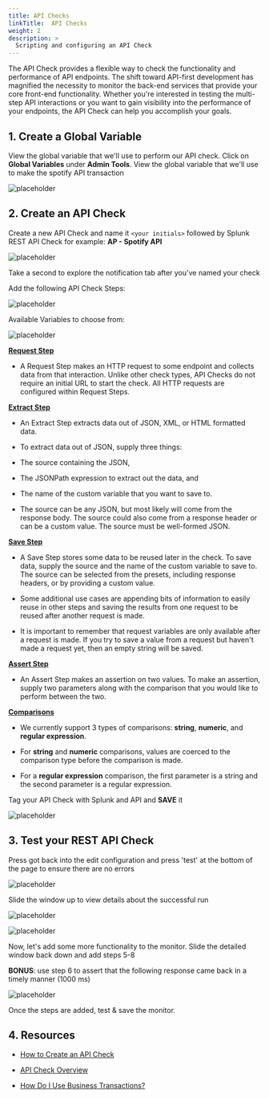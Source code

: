```yaml
---
title: API Checks
linkTitle:  API Checks
weight: 2
description: >
  Scripting and configuring an API Check
---
```

The API Check provides a flexible way to check the functionality and performance of API endpoints. The shift toward API-first development has magnified the necessity to monitor the back-end services that provide your core front-end functionality. Whether you're interested in testing the multi-step API interactions or you want to gain visibility into the performance of your endpoints, the API Check can help you accomplish your goals.

## 1. Create a Global Variable

View the global variable that we'll use to perform our API check. Click on **Global Variables** under **Admin Tools**. View the global variable that we'll use to make the spotify API transaction

![placeholder](../../images/global-variable.png)

## 2. Create an API Check

Create a new API Check and name it `<your initials>` followed by Splunk REST API Check for example: **AP - Spotify API**

![placeholder](../../images/new-api-check.png)

Take a second to explore the notification tab after you've named your check

Add the following API Check Steps:

 ![placeholder](../../images/api-check-steps.png)

Available Variables to choose from:

![placeholder](../../images/available-variables.png)

**[Request Step](https://help.rigor.com/hc/en-us/articles/115004583747-API-Check-Request-Step)**

- A Request Step makes an HTTP request to some endpoint and collects data from that interaction. Unlike other check types, API Checks do not require an initial URL to start the check. All HTTP requests are configured within Request Steps.

**[Extract Step](https://help.rigor.com/hc/en-us/articles/115004582607-API-Check-Extract-Step)**

- An Extract Step extracts data out of JSON, XML, or HTML formatted data.

- To extract data out of JSON, supply three things:

- The source containing the JSON,

- The JSONPath expression to extract out the data, and

- The name of the custom variable that you want to save to.

- The source can be any JSON, but most likely will come from the response body. The source could also come from a response header or can be a custom value. The source must be well-formed JSON.

**[Save Step](https://help.rigor.com/hc/en-us/articles/115004743868-API-Check-Save-Step)**

- A Save Step stores some data to be reused later in the check. To save data, supply the source and the name of the custom variable to save to. The source can be selected from the presets, including response headers, or by providing a custom value.

- Some additional use cases are appending bits of information to easily reuse in other steps and saving the results from one request to be reused after another request is made.

- It is important to remember that request variables are only available after a request is made. If you try to save a value from a request but haven't made a request yet, then an empty string will be saved.

**[Assert Step](https://help.rigor.com/hc/en-us/articles/115004742408-API-Check-Assert-Step)**

- An Assert Step makes an assertion on two values. To make an assertion, supply two parameters along with the comparison that you would like to perform between the two.

**[Comparisons](https://help.rigor.com/hc/en-us/articles/115004742408-API-Check-Assert-Step)**

- We currently support 3 types of comparisons: **string**, **numeric**, and **regular expression**.

- For **string** and **numeric** comparisons, values are coerced to the comparison type before the comparison is made.

- For a **regular expression** comparison, the first parameter is a string and the second parameter is a regular expression.

Tag your API Check with Splunk and API and **SAVE** it

![placeholder](../../images/tags.png)

## 3. Test your REST API Check

Press got back into the edit configuration and press 'test' at the bottom of the page to ensure there are no errors

![placeholder](../../images/test-api-check.png)

Slide the window up to view details about the successful run

![placeholder](../../images/successful-run.png)

![placeholder](../../images/request-step.png)

Now, let's add some more functionality to the monitor. Slide the detailed window back down and add steps 5-8

**BONUS**: use step 6 to assert that the following response came back in a timely manner (1000 ms)

![placeholder](../../images/additional-steps.png)

Once the steps are added, test & save the monitor.

## 4. Resources

- [How to Create an API Check](https://help.rigor.com/hc/en-us/articles/115004817308-How-to-Create-an-API-Check)

- [API Check Overview](https://help.rigor.com/hc/en-us/articles/115004952508-API-Check-Overview)

- [How Do I Use Business Transactions?](https://help.rigor.com/hc/en-us/articles/360049442854-How-Do-I-Use-Business-Transactions)
